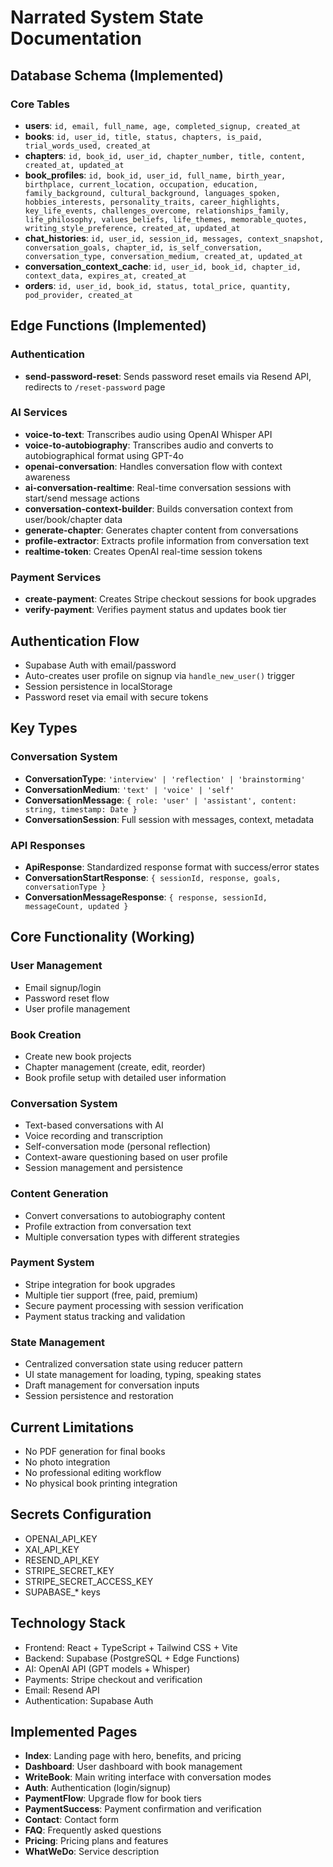 # Narrated System State Documentation

## Database Schema (Implemented)

### Core Tables
- **users**: `id, email, full_name, age, completed_signup, created_at`
- **books**: `id, user_id, title, status, chapters, is_paid, trial_words_used, created_at`
- **chapters**: `id, book_id, user_id, chapter_number, title, content, created_at, updated_at`
- **book_profiles**: `id, book_id, user_id, full_name, birth_year, birthplace, current_location, occupation, education, family_background, cultural_background, languages_spoken, hobbies_interests, personality_traits, career_highlights, key_life_events, challenges_overcome, relationships_family, life_philosophy, values_beliefs, life_themes, memorable_quotes, writing_style_preference, created_at, updated_at`
- **chat_histories**: `id, user_id, session_id, messages, context_snapshot, conversation_goals, chapter_id, is_self_conversation, conversation_type, conversation_medium, created_at, updated_at`
- **conversation_context_cache**: `id, user_id, book_id, chapter_id, context_data, expires_at, created_at`
- **orders**: `id, user_id, book_id, status, total_price, quantity, pod_provider, created_at`

## Edge Functions (Implemented)

### Authentication
- **send-password-reset**: Sends password reset emails via Resend API, redirects to `/reset-password` page

### AI Services
- **voice-to-text**: Transcribes audio using OpenAI Whisper API
- **voice-to-autobiography**: Transcribes audio and converts to autobiographical format using GPT-4o
- **openai-conversation**: Handles conversation flow with context awareness
- **ai-conversation-realtime**: Real-time conversation sessions with start/send message actions
- **conversation-context-builder**: Builds conversation context from user/book/chapter data
- **generate-chapter**: Generates chapter content from conversations
- **profile-extractor**: Extracts profile information from conversation text
- **realtime-token**: Creates OpenAI real-time session tokens

### Payment Services
- **create-payment**: Creates Stripe checkout sessions for book upgrades
- **verify-payment**: Verifies payment status and updates book tier

## Authentication Flow
- Supabase Auth with email/password
- Auto-creates user profile on signup via `handle_new_user()` trigger
- Session persistence in localStorage
- Password reset via email with secure tokens

## Key Types

### Conversation System
- **ConversationType**: `'interview' | 'reflection' | 'brainstorming'`
- **ConversationMedium**: `'text' | 'voice' | 'self'`
- **ConversationMessage**: `{ role: 'user' | 'assistant', content: string, timestamp: Date }`
- **ConversationSession**: Full session with messages, context, metadata

### API Responses
- **ApiResponse<T>**: Standardized response format with success/error states
- **ConversationStartResponse**: `{ sessionId, response, goals, conversationType }`
- **ConversationMessageResponse**: `{ response, sessionId, messageCount, updated }`

## Core Functionality (Working)

### User Management
- Email signup/login
- Password reset flow
- User profile management

### Book Creation
- Create new book projects
- Chapter management (create, edit, reorder)
- Book profile setup with detailed user information

### Conversation System
- Text-based conversations with AI
- Voice recording and transcription
- Self-conversation mode (personal reflection)
- Context-aware questioning based on user profile
- Session management and persistence

### Content Generation
- Convert conversations to autobiography content
- Profile extraction from conversation text
- Multiple conversation types with different strategies

### Payment System
- Stripe integration for book upgrades
- Multiple tier support (free, paid, premium)
- Secure payment processing with session verification
- Payment status tracking and validation

### State Management
- Centralized conversation state using reducer pattern
- UI state management for loading, typing, speaking states
- Draft management for conversation inputs
- Session persistence and restoration

## Current Limitations
- No PDF generation for final books
- No photo integration
- No professional editing workflow
- No physical book printing integration

## Secrets Configuration
- OPENAI_API_KEY
- XAI_API_KEY
- RESEND_API_KEY
- STRIPE_SECRET_KEY
- STRIPE_SECRET_ACCESS_KEY
- SUPABASE_* keys

## Technology Stack
- Frontend: React + TypeScript + Tailwind CSS + Vite
- Backend: Supabase (PostgreSQL + Edge Functions)
- AI: OpenAI API (GPT models + Whisper)
- Payments: Stripe checkout and verification
- Email: Resend API
- Authentication: Supabase Auth

## Implemented Pages
- **Index**: Landing page with hero, benefits, and pricing
- **Dashboard**: User dashboard with book management
- **WriteBook**: Main writing interface with conversation modes
- **Auth**: Authentication (login/signup)
- **PaymentFlow**: Upgrade flow for book tiers
- **PaymentSuccess**: Payment confirmation and verification
- **Contact**: Contact form
- **FAQ**: Frequently asked questions
- **Pricing**: Pricing plans and features
- **WhatWeDo**: Service description